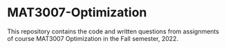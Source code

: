 # MAT3007-Optimization
This repository contains the code and written questions from assignments of course MAT3007 Optimization in the Fall semester, 2022.

